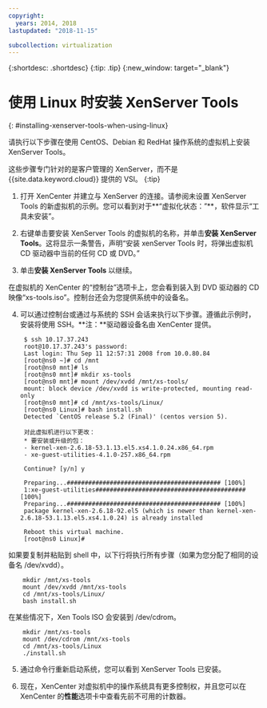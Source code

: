 ```yaml
---
copyright:
  years: 2014, 2018
lastupdated: "2018-11-15"

subcollection: virtualization
---
```


{:shortdesc: .shortdesc}
{:tip: .tip}
{:new_window: target="_blank"}

# 使用 Linux 时安装 XenServer Tools
{: #installing-xenserver-tools-when-using-linux}

请执行以下步骤在使用 CentOS、Debian 和 RedHat 操作系统的虚拟机上安装 XenServer Tools。

这些步骤专门针对的是客户管理的 XenServer，而不是 {{site.data.keyword.cloud}} 提供的 VSI。
{:tip}

1. 打开 XenCenter 并建立与 XenServer 的连接。请参阅未设置 XenServer Tools 的新虚拟机的示例。您可以看到对于**“虚拟化状态：”**，软件显示“工具未安装”。

2. 右键单击要安装 XenServer Tools 的虚拟机的名称，并单击**安装 XenServer Tools**。这将显示一条警告，声明“安装 xenServer Tools 时，将弹出虚拟机 CD 驱动器中当前的任何 CD 或 DVD。”

3. 单击**安装 XenServer Tools** 以继续。

在虚拟机的 XenCenter 的“控制台”选项卡上，您会看到装入到 DVD 驱动器的 CD 映像“xs-tools.iso”。控制台还会为您提供系统中的设备名。

4. 可以通过控制台或通过与系统的 SSH 会话来执行以下步骤。遵循此示例时，安装将使用 SSH。**注：**驱动器设备名由 XenCenter 提供。

        $ ssh 10.17.37.243
        root@10.17.37.243's password:
        Last login: Thu Sep 11 12:57:31 2008 from 10.0.80.84
        [root@ns0 ~]# cd /mnt
        [root@ns0 mnt]# ls
        [root@ns0 mnt]# mkdir xs-tools
        [root@ns0 mnt]# mount /dev/xvdd /mnt/xs-tools/
        mount: block device /dev/xvdd is write-protected, mounting read-only
        [root@ns0 mnt]# cd /mnt/xs-tools/Linux/
        [root@ns0 Linux]# bash install.sh
        Detected `CentOS release 5.2 (Final)' (centos version 5).

        对此虚拟机进行以下更改：
        * 要安装或升级的包：
        - kernel-xen-2.6.18-53.1.13.el5.xs4.1.0.24.x86_64.rpm
        - xe-guest-utilities-4.1.0-257.x86_64.rpm

        Continue? [y/n] y

        Preparing...########################################### [100%]
        1:xe-guest-utilities##########################################[100%]
        Preparing...########################################### [100%]
        package kernel-xen-2.6.18-92.el5 (which is newer than kernel-xen-2.6.18-53.1.13.el5.xs4.1.0.24) is already installed

        Reboot this virtual machine.
        [root@ns0 Linux]#

如果要复制并粘贴到 shell 中，以下行将执行所有步骤（如果为您分配了相同的设备名 /dev/xvdd）。

        mkdir /mnt/xs-tools
        mount /dev/xvdd /mnt/xs-tools
        cd /mnt/xs-tools/Linux/
        bash install.sh

在某些情况下，Xen Tools ISO 会安装到 /dev/cdrom。

        mkdir /mnt/xs-tools
        mount /dev/cdrom /mnt/xs-tools
        cd /mnt/xs-tools/Linux
        ./install.sh

5. 通过命令行重新启动系统，您可以看到 XenServer Tools 已安装。

6. 现在，XenCenter 对虚拟机中的操作系统具有更多控制权，并且您可以在 XenCenter 的**性能**选项卡中查看先前不可用的计数器。
